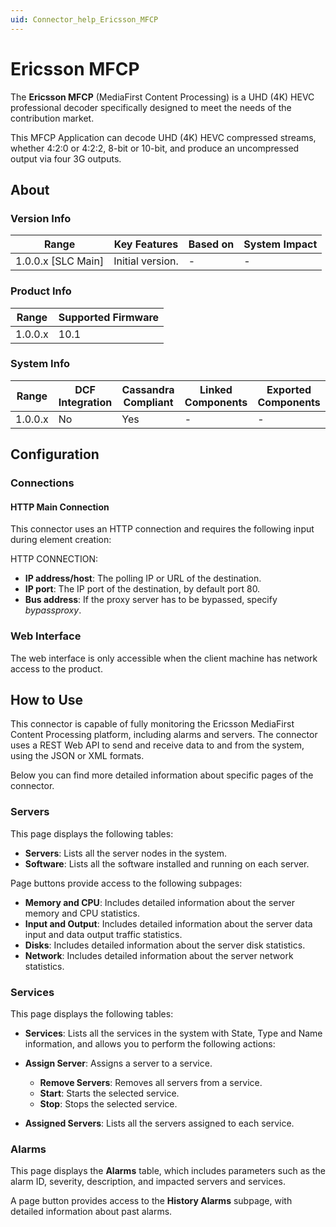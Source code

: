 ```yaml
---
uid: Connector_help_Ericsson_MFCP
---
```


# Ericsson MFCP

The **Ericsson MFCP** (MediaFirst Content Processing) is a UHD (4K) HEVC professional decoder specifically designed to meet the needs of the contribution market.

This MFCP Application can decode UHD (4K) HEVC compressed streams, whether 4:2:0 or 4:2:2, 8-bit or 10-bit, and produce an uncompressed output via four 3G outputs.

## About

### Version Info

| Range                | Key Features     | Based on     | System Impact     |
|----------------------|------------------|--------------|-------------------|
| 1.0.0.x [SLC Main]   | Initial version. | -            | -                 |

### Product Info

| Range     | Supported Firmware     |
|-----------|------------------------|
| 1.0.0.x   | 10.1                   |

### System Info

| Range     | DCF Integration     | Cassandra Compliant     | Linked Components     | Exported Components     |
|-----------|---------------------|-------------------------|-----------------------|-------------------------|
| 1.0.0.x   | No                  | Yes                     | -                     | -                       |

## Configuration

### Connections

#### HTTP Main Connection

This connector uses an HTTP connection and requires the following input during element creation:

HTTP CONNECTION:

- **IP address/host**: The polling IP or URL of the destination.
- **IP port**: The IP port of the destination, by default port 80.
- **Bus address**: If the proxy server has to be bypassed, specify *bypassproxy*.

### Web Interface

The web interface is only accessible when the client machine has network access to the product.

## How to Use

This connector is capable of fully monitoring the Ericsson MediaFirst Content Processing platform, including alarms and servers. The connector uses a REST Web API to send and receive data to and from the system, using the JSON or XML formats.

Below you can find more detailed information about specific pages of the connector.

### Servers

This page displays the following tables:

- **Servers**: Lists all the server nodes in the system.
- **Software**: Lists all the software installed and running on each server.

Page buttons provide access to the following subpages:

- **Memory and CPU**: Includes detailed information about the server memory and CPU statistics.
- **Input and Output**: Includes detailed information about the server data input and data output traffic statistics.
- **Disks**: Includes detailed information about the server disk statistics.
- **Network**: Includes detailed information about the server network statistics.

### Services

This page displays the following tables:

- **Services**: Lists all the services in the system with State, Type and Name information, and allows you to perform the following actions:

- **Assign Server**: Assigns a server to a service.
  - **Remove Servers**: Removes all servers from a service.
  - **Start**: Starts the selected service.
  - **Stop**: Stops the selected service.

- **Assigned Servers**: Lists all the servers assigned to each service.

### Alarms

This page displays the **Alarms** table, which includes parameters such as the alarm ID, severity, description, and impacted servers and services.

A page button provides access to the **History Alarms** subpage, with detailed information about past alarms.
